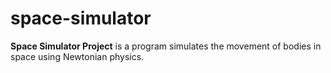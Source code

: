 # space-simulator
**Space Simulator Project** is a program simulates the movement of bodies in space using Newtonian physics.
#

